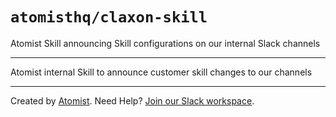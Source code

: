 # `atomisthq/claxon-skill`
 
<!---atomist-skill-description:start--->
Atomist Skill announcing Skill configurations on our internal Slack channels
<!---atomist-skill-description:end--->

---

<!---atomist-skill-readme:start---> 

Atomist internal Skill to announce customer skill changes to our channels    
    
<!---atomist-skill-readme:end--->
---

Created by [Atomist][atomist].
Need Help?  [Join our Slack workspace][slack].

[atomist]: https://atomist.com/ (Atomist - How Teams Deliver Software)
[slack]: https://join.atomist.com/ (Atomist Community Slack) 
 
